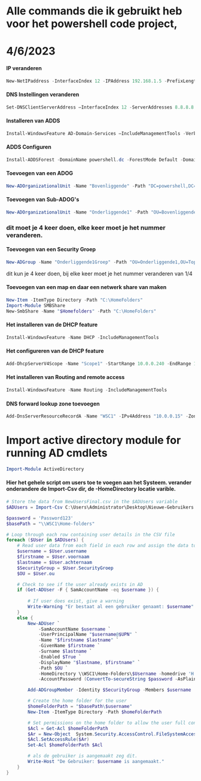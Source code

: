 # Alle commands die ik gebruikt heb voor het powershell code project,
# 4/6/2023

#### IP veranderen
```ps1
New-NetIPaddress -InterfaceIndex 12 -IPAddress 192.168.1.5 -PrefixLength 24 -DefaultGateway 192.168.1.1
```
#### DNS Instellingen veranderen
```ps1
Set-DNSClientServerAddress –InterfaceIndex 12 -ServerAddresses 8.8.8.8
```
#### Installeren van ADDS
```ps1
Install-WindowsFeature AD-Domain-Services –IncludeManagementTools -Verbose
```
#### ADDS Configuren
```ps1
Install-ADDSForest -DomainName powershell.dc -ForestMode Default -DomainMode Default -DomainNetbiosName POWERSHELL -InstallDns:$true
```
#### Toevoegen van een ADOG
```ps1
New-ADOrganizationalUnit -Name "Bovenliggende" -Path "DC=powershell,DC=dc"
```
#### Toevoegen van Sub-ADOG's
```ps1
New-ADOrganizationalUnit -Name "Onderliggende1" -Path "OU=Bovenliggende,DC=powershell,DC=dc"
```
### dit moet je 4 keer doen, elke keer moet je het nummer veranderen.

#### Toevoegen van een Security Groep
```ps1
New-ADGroup -Name "Onderliggende1Groep" -Path "OU=Onderliggende1,OU=Topliggende,DC=contoso,DC=com" -GroupCategory Security -GroupScope Global
```
dit kun je 4 keer doen, bij elke keer moet je het nummer veranderen van 1/4

#### Toevoegen van een map en daar een netwerk share van maken
```ps1
New-Item -ItemType Directory -Path "C:\HomeFolders"
Import-Module SMBShare
New-SmbShare -Name "$Homefolders" -Path "C:\HomeFolders"
```
#### Het installeren van de DHCP feature
```ps1
Install-WindowsFeature -Name DHCP -IncludeManagementTools
```
#### Het configureren van de DHCP feature
```ps1
Add-DhcpServerV4Scope -Name "Scope1" -StartRange 10.0.0.240 -EndRange 10.0.0.240 -SubnetMask 255.255.255.0
```
#### Het installeren van Routing and remote access
```ps1
Install-WindowsFeature -Name Routing -IncludeManagementTools
```
#### DNS forward lookup zone toevoegen
```ps1
Add-DnsServerResourceRecordA -Name "WSC1" -IPv4Address "10.0.0.15" -ZoneName "powershell.dc"
```
# Import active directory module for running AD cmdlets
```ps1
Import-Module ActiveDirectory
```
#### Hier het gehele script om users toe te voegen aan het Systeem. verander onderandere de Import-Csv dir, de -HomeDirectory locatie varible.
```ps1
# Store the data from NewUsersFinal.csv in the $ADUsers variable
$ADUsers = Import-Csv C:\Users\Administrator\Desktop\Nieuwe-Gebruikers.csv ";"

$password = 'Password123'
$basePath = "\\WSC1\Home-folders"

# Loop through each row containing user details in the CSV file
foreach ($User in $ADUsers) {
    # Read user data from each field in each row and assign the data to a variable as below
    $username = $User.username
    $firstname = $User.voornaam
    $lastname = $User.achternaam
    $SecurityGroup = $User.SecurityGroep
    $OU = $User.ou

    # Check to see if the user already exists in AD
    if (Get-ADUser -F { SamAccountName -eq $username }) {
        
        # If user does exist, give a warning
        Write-Warning "Er bestaat al een gebruiker genaamt: $username"
    }
    else {
        New-ADUser `
            -SamAccountName $username `
            -UserPrincipalName "$username@$UPN" `
            -Name "$firstname $lastname" `
            -GivenName $firstname `
            -Surname $lastname `
            -Enabled $True `
            -DisplayName "$lastname, $firstname" `
            -Path $OU `
            -HomeDirectory \\WSC1\Home-Folders\$Username -homedrive 'H:' `
            -AccountPassword (ConvertTo-secureString $password -AsPlainText -Force) -ChangePasswordAtLogon $True

        Add-ADGroupMember -Identity $SecurityGroup -Members $username

        # Create the home folder for the user
        $homeFolderPath = "$basePath\$username"
        New-Item -ItemType Directory -Path $homeFolderPath

        # Set permissions on the home folder to allow the user full control
        $Acl = Get-Acl $homeFolderPath
        $Ar = New-Object  System.Security.AccessControl.FileSystemAccessRule($username,"FullControl","Allow")
        $Acl.SetAccessRule($Ar)
        Set-Acl $homeFolderPath $Acl

        # als de gebruiker is aangemaakt zeg dit.
        Write-Host "De Gebruiker: $username is aangemaakt." 
    }
}
```